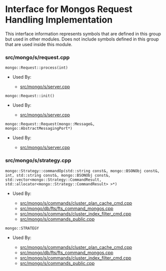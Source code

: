 
# Interface for Mongos Request Handling Implementation
This interface information represents symbols that are defined in this group but used in other modules.  Does not include symbols defined in this group that are used inside this module.

### src/mongo/s/request.cpp

<div></div>

    mongo::Request::process(int)

- Used By:

    - [src/mongo/s/server.cpp](../../../../process\_management/mongos\_and\_mongod\_mains)

<div></div>

    mongo::Request::init()

- Used By:

    - [src/mongo/s/server.cpp](../../../../process\_management/mongos\_and\_mongod\_mains)

<div></div>

    mongo::Request::Request(mongo::Message&, mongo::AbstractMessagingPort*)

- Used By:

    - [src/mongo/s/server.cpp](../../../../process\_management/mongos\_and\_mongod\_mains)

### src/mongo/s/strategy.cpp

<div></div>

    mongo::Strategy::commandOp(std::string const&, mongo::BSONObj const&, int, std::string const&, mongo::BSONObj const&, std::vector<mongo::Strategy::CommandResult, std::allocator<mongo::Strategy::CommandResult> >*)

- Used By:

    - [src/mongo/s/commands/cluster\_plan\_cache\_cmd.cpp](../../../../queries/core\_query\_system)
    - [src/mongo/db/fts/fts\_command\_mongos.cpp](../../../../queries/full\_text\_search\_module)
    - [src/mongo/s/commands/cluster\_index\_filter\_cmd.cpp](../../../../queries/core\_query\_system)
    - [src/mongo/s/commands\_public.cpp](../../../../sharding/sharding\_uncategorized)

<div></div>

    mongo::STRATEGY

- Used By:

    - [src/mongo/s/commands/cluster\_plan\_cache\_cmd.cpp](../../../../queries/core\_query\_system)
    - [src/mongo/db/fts/fts\_command\_mongos.cpp](../../../../queries/full\_text\_search\_module)
    - [src/mongo/s/commands/cluster\_index\_filter\_cmd.cpp](../../../../queries/core\_query\_system)
    - [src/mongo/s/commands\_public.cpp](../../../../sharding/sharding\_uncategorized)
